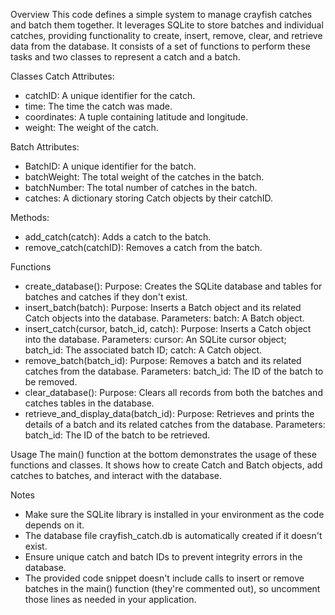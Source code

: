 Overview
This code defines a simple system to manage crayfish catches and batch them together. It leverages SQLite to store batches and individual catches, providing functionality to create, insert, remove, clear, and retrieve data from the database. It consists of a set of functions to perform these tasks and two classes to represent a catch and a batch.

Classes
Catch
Attributes:
- catchID: A unique identifier for the catch.
- time: The time the catch was made.
- coordinates: A tuple containing latitude and longitude.
- weight: The weight of the catch.

Batch
Attributes:
- BatchID: A unique identifier for the batch.
- batchWeight: The total weight of the catches in the batch.
- batchNumber: The total number of catches in the batch.
- catches: A dictionary storing Catch objects by their catchID.

Methods:
- add_catch(catch): Adds a catch to the batch.
- remove_catch(catchID): Removes a catch from the batch.

Functions
- create_database(): Purpose: Creates the SQLite database and tables for batches and catches if they don't exist.
- insert_batch(batch): Purpose: Inserts a Batch object and its related Catch objects into the database. Parameters: batch: A Batch object.
- insert_catch(cursor, batch_id, catch): Purpose: Inserts a Catch object into the database. Parameters: cursor: An SQLite cursor object; batch_id: The associated batch ID; catch: A Catch object.
- remove_batch(batch_id): Purpose: Removes a batch and its related catches from the database. Parameters: batch_id: The ID of the batch to be removed.
- clear_database(): Purpose: Clears all records from both the batches and catches tables in the database.
- retrieve_and_display_data(batch_id): Purpose: Retrieves and prints the details of a batch and its related catches from the database. Parameters: batch_id: The ID of the batch to be retrieved.

Usage
The main() function at the bottom demonstrates the usage of these functions and classes. It shows how to create Catch and Batch objects, add catches to batches, and interact with the database.

Notes
- Make sure the SQLite library is installed in your environment as the code depends on it.
- The database file crayfish_catch.db is automatically created if it doesn't exist.
- Ensure unique catch and batch IDs to prevent integrity errors in the database.
- The provided code snippet doesn't include calls to insert or remove batches in the main() function (they're commented out), so uncomment those lines as needed in your application.
